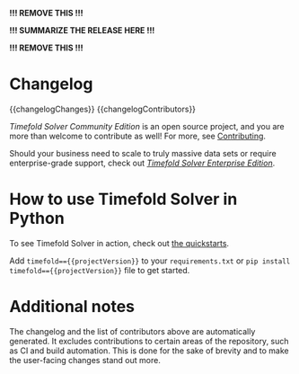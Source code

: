 **!!! REMOVE THIS !!!**

**!!! SUMMARIZE THE RELEASE HERE !!!**

**!!! REMOVE THIS !!!**

# Changelog

{{changelogChanges}}
{{changelogContributors}}

_Timefold Solver Community Edition_ is an open source project, and you are more than welcome to contribute as well!
For more, see [Contributing](https://github.com/TimefoldAI/timefold-solver/blob/main/CONTRIBUTING.adoc).

Should your business need to scale to truly massive data sets or require enterprise-grade support,
check out [_Timefold Solver Enterprise Edition_](https://timefold.ai/pricing).

# How to use Timefold Solver in Python

To see Timefold Solver in action, check out [the quickstarts](https://github.com/TimefoldAI/timefold-quickstarts).

Add `timefold=={{projectVersion}}` to your `requirements.txt` or `pip install timefold=={{projectVersion}}` file to get started.

# Additional notes

The changelog and the list of contributors above are automatically generated.
It excludes contributions to certain areas of the repository, such as CI and build automation.
This is done for the sake of brevity and to make the user-facing changes stand out more.
